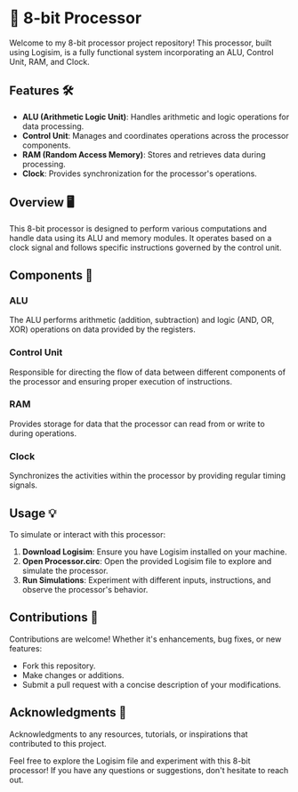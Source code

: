 # 🚀 8-bit Processor

Welcome to my 8-bit processor project repository! This processor, built using Logisim, is a fully functional system incorporating an ALU, Control Unit, RAM, and Clock. 

## Features 🛠️

- **ALU (Arithmetic Logic Unit)**: Handles arithmetic and logic operations for data processing.
- **Control Unit**: Manages and coordinates operations across the processor components.
- **RAM (Random Access Memory)**: Stores and retrieves data during processing.
- **Clock**: Provides synchronization for the processor's operations.

## Overview 🖥️

This 8-bit processor is designed to perform various computations and handle data using its ALU and memory modules. It operates based on a clock signal and follows specific instructions governed by the control unit.

## Components 🧩

### ALU

The ALU performs arithmetic (addition, subtraction) and logic (AND, OR, XOR) operations on data provided by the registers.

### Control Unit

Responsible for directing the flow of data between different components of the processor and ensuring proper execution of instructions.

### RAM

Provides storage for data that the processor can read from or write to during operations.

### Clock

Synchronizes the activities within the processor by providing regular timing signals.

## Usage 💡

To simulate or interact with this processor:

1. **Download Logisim**: Ensure you have Logisim installed on your machine.
2. **Open Processor.circ**: Open the provided Logisim file to explore and simulate the processor.
3. **Run Simulations**: Experiment with different inputs, instructions, and observe the processor's behavior.

## Contributions 🤝

Contributions are welcome! Whether it's enhancements, bug fixes, or new features:
- Fork this repository.
- Make changes or additions.
- Submit a pull request with a concise description of your modifications.

## Acknowledgments 🙏

Acknowledgments to any resources, tutorials, or inspirations that contributed to this project.

Feel free to explore the Logisim file and experiment with this 8-bit processor! If you have any questions or suggestions, don't hesitate to reach out.
